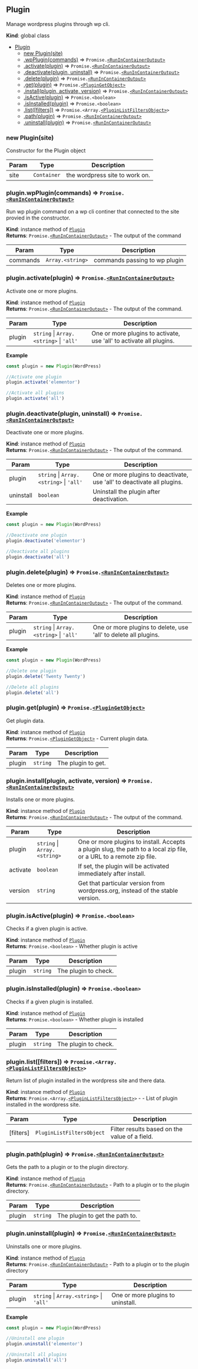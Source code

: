 <a name="Plugin"></a>

## Plugin
Manage wordpress plugins through wp cli.

**Kind**: global class  

* [Plugin](#Plugin)
    * [new Plugin(site)](#new_Plugin_new)
    * [.wpPlugin(commands)](#Plugin+wpPlugin) ⇒ <code>Promise.[&lt;RunInContainerOutput&gt;](./types#RunInContainerOutput)</code>
    * [.activate(plugin)](#Plugin+activate) ⇒ <code>Promise.[&lt;RunInContainerOutput&gt;](./types#RunInContainerOutput)</code>
    * [.deactivate(plugin, uninstall)](#Plugin+deactivate) ⇒ <code>Promise.[&lt;RunInContainerOutput&gt;](./types#RunInContainerOutput)</code>
    * [.delete(plugin)](#Plugin+delete) ⇒ <code>Promise.[&lt;RunInContainerOutput&gt;](./types#RunInContainerOutput)</code>
    * [.get(plugin)](#Plugin+get) ⇒ <code>Promise.[&lt;PluginGetObject&gt;](./types#PluginGetObject)</code>
    * [.install(plugin, activate, version)](#Plugin+install) ⇒ <code>Promise.[&lt;RunInContainerOutput&gt;](./types#RunInContainerOutput)</code>
    * [.isActive(plugin)](#Plugin+isActive) ⇒ <code>Promise.&lt;boolean&gt;</code>
    * [.isInstalled(plugin)](#Plugin+isInstalled) ⇒ <code>Promise.&lt;boolean&gt;</code>
    * [.list([filters])](#Plugin+list) ⇒ <code>Promise.&lt;Array.[&lt;PluginListFiltersObject&gt;](./types#PluginListFiltersObject)&gt;</code>
    * [.path(plugin)](#Plugin+path) ⇒ <code>Promise.[&lt;RunInContainerOutput&gt;](./types#RunInContainerOutput)</code>
    * [.uninstall(plugin)](#Plugin+uninstall) ⇒ <code>Promise.[&lt;RunInContainerOutput&gt;](./types#RunInContainerOutput)</code>

<a name="new_Plugin_new"></a>

### new Plugin(site)
Constructor for the Plugin object


| Param | Type | Description |
| --- | --- | --- |
| site | <code>Container</code> | the wordpress site to work on. |

<a name="Plugin+wpPlugin"></a>

### plugin.wpPlugin(commands) ⇒ <code>Promise.[&lt;RunInContainerOutput&gt;](./types#RunInContainerOutput)</code>
Run wp plugin command on a wp cli continer that connected to the site provied in the constructor.

**Kind**: instance method of [<code>Plugin</code>](#Plugin)  
**Returns**: <code>Promise.[&lt;RunInContainerOutput&gt;](./types#RunInContainerOutput)</code> - The output of the command  

| Param | Type | Description |
| --- | --- | --- |
| commands | <code>Array.&lt;string&gt;</code> | commands passing to wp plugin |

<a name="Plugin+activate"></a>

### plugin.activate(plugin) ⇒ <code>Promise.[&lt;RunInContainerOutput&gt;](./types#RunInContainerOutput)</code>
Activate one or more plugins.

**Kind**: instance method of [<code>Plugin</code>](#Plugin)  
**Returns**: <code>Promise.[&lt;RunInContainerOutput&gt;](./types#RunInContainerOutput)</code> - The output of the command.  

| Param | Type | Description |
| --- | --- | --- |
| plugin | <code>string</code> \| <code>Array.&lt;string&gt;</code> \| <code>&#x27;all&#x27;</code> | One or more plugins to activate, use 'all' to activate all plugins. |

**Example**  
```js
const plugin = new Plugin(WordPress)

//Activate one plugin
plugin.activate('elementor')

//Activate all plugins
plugin.activate('all')
```
<a name="Plugin+deactivate"></a>

### plugin.deactivate(plugin, uninstall) ⇒ <code>Promise.[&lt;RunInContainerOutput&gt;](./types#RunInContainerOutput)</code>
Deactivate one or more plugins.

**Kind**: instance method of [<code>Plugin</code>](#Plugin)  
**Returns**: <code>Promise.[&lt;RunInContainerOutput&gt;](./types#RunInContainerOutput)</code> - The output of the command.  

| Param | Type | Description |
| --- | --- | --- |
| plugin | <code>string</code> \| <code>Array.&lt;string&gt;</code> \| <code>&#x27;all&#x27;</code> | One or more plugins to deactivate, use 'all' to deactivate all plugins. |
| uninstall | <code>boolean</code> | Uninstall the plugin after deactivation. |

**Example**  
```js
const plugin = new Plugin(WordPress)

//Deactivate one plugin
plugin.deactivate('elementor')

//Deactivate all plugins
plugin.deactivate('all')
```
<a name="Plugin+delete"></a>

### plugin.delete(plugin) ⇒ <code>Promise.[&lt;RunInContainerOutput&gt;](./types#RunInContainerOutput)</code>
Deletes one or more plugins.

**Kind**: instance method of [<code>Plugin</code>](#Plugin)  
**Returns**: <code>Promise.[&lt;RunInContainerOutput&gt;](./types#RunInContainerOutput)</code> - The output of the command.  

| Param | Type | Description |
| --- | --- | --- |
| plugin | <code>string</code> \| <code>Array.&lt;string&gt;</code> \| <code>&#x27;all&#x27;</code> | One or more plugins to delete, use 'all' to delete all plugins. |

**Example**  
```js
const plugin = new Plugin(WordPress)

//Delete one plugin
plugin.delete('Twenty Twenty')

//Delete all plugins
plugin.delete('all')
```
<a name="Plugin+get"></a>

### plugin.get(plugin) ⇒ <code>Promise.[&lt;PluginGetObject&gt;](./types#PluginGetObject)</code>
Get plugin data.

**Kind**: instance method of [<code>Plugin</code>](#Plugin)  
**Returns**: <code>Promise.[&lt;PluginGetObject&gt;](./types#PluginGetObject)</code> - Current plugin data.  

| Param | Type | Description |
| --- | --- | --- |
| plugin | <code>string</code> | The plugin to get. |

<a name="Plugin+install"></a>

### plugin.install(plugin, activate, version) ⇒ <code>Promise.[&lt;RunInContainerOutput&gt;](./types#RunInContainerOutput)</code>
Installs one or more plugins.

**Kind**: instance method of [<code>Plugin</code>](#Plugin)  
**Returns**: <code>Promise.[&lt;RunInContainerOutput&gt;](./types#RunInContainerOutput)</code> - The output of the command.  

| Param | Type | Description |
| --- | --- | --- |
| plugin | <code>string</code> \| <code>Array.&lt;string&gt;</code> | One or more plugins to install. Accepts a plugin slug, the path to a local zip file, or a URL to a remote zip file. |
| activate | <code>boolean</code> | If set, the plugin will be activated immediately after install. |
| version | <code>string</code> | Get that particular version from wordpress.org, instead of the stable version. |

<a name="Plugin+isActive"></a>

### plugin.isActive(plugin) ⇒ <code>Promise.&lt;boolean&gt;</code>
Checks if a given plugin is active.

**Kind**: instance method of [<code>Plugin</code>](#Plugin)  
**Returns**: <code>Promise.&lt;boolean&gt;</code> - Whether plugin is active  

| Param | Type | Description |
| --- | --- | --- |
| plugin | <code>string</code> | The plugin to check. |

<a name="Plugin+isInstalled"></a>

### plugin.isInstalled(plugin) ⇒ <code>Promise.&lt;boolean&gt;</code>
Checks if a given plugin is installed.

**Kind**: instance method of [<code>Plugin</code>](#Plugin)  
**Returns**: <code>Promise.&lt;boolean&gt;</code> - Whether plugin is installed  

| Param | Type | Description |
| --- | --- | --- |
| plugin | <code>string</code> | The plugin to check. |

<a name="Plugin+list"></a>

### plugin.list([filters]) ⇒ <code>Promise.&lt;Array.[&lt;PluginListFiltersObject&gt;](./types#PluginListFiltersObject)&gt;</code>
Return list of plugin installed in the wordpress site and there data.

**Kind**: instance method of [<code>Plugin</code>](#Plugin)  
**Returns**: <code>Promise.&lt;Array.[&lt;PluginListFiltersObject&gt;](./types#PluginListFiltersObject)&gt;</code> - - List of plugin installed in the wordpress site.  

| Param | Type | Description |
| --- | --- | --- |
| [filters] | <code>PluginListFiltersObject</code> | Filter results based on the value of a field. |

<a name="Plugin+path"></a>

### plugin.path(plugin) ⇒ <code>Promise.[&lt;RunInContainerOutput&gt;](./types#RunInContainerOutput)</code>
Gets the path to a plugin or to the plugin directory.

**Kind**: instance method of [<code>Plugin</code>](#Plugin)  
**Returns**: <code>Promise.[&lt;RunInContainerOutput&gt;](./types#RunInContainerOutput)</code> - Path to a plugin or to the plugin directory.  

| Param | Type | Description |
| --- | --- | --- |
| plugin | <code>string</code> | The plugin to get the path to. |

<a name="Plugin+uninstall"></a>

### plugin.uninstall(plugin) ⇒ <code>Promise.[&lt;RunInContainerOutput&gt;](./types#RunInContainerOutput)</code>
Uninstalls one or more plugins.

**Kind**: instance method of [<code>Plugin</code>](#Plugin)  
**Returns**: <code>Promise.[&lt;RunInContainerOutput&gt;](./types#RunInContainerOutput)</code> - Path to a plugin or to the plugin directory  

| Param | Type | Description |
| --- | --- | --- |
| plugin | <code>string</code> \| <code>Array.&lt;string&gt;</code> \| <code>&#x27;all&#x27;</code> | One or more plugins to uninstall. |

**Example**  
```js
const plugin = new Plugin(WordPress)

//Uninstall one plugin
plugin.uninstall('elementor')

//Uninstall all plugins
plugin.uninstall('all')
```
